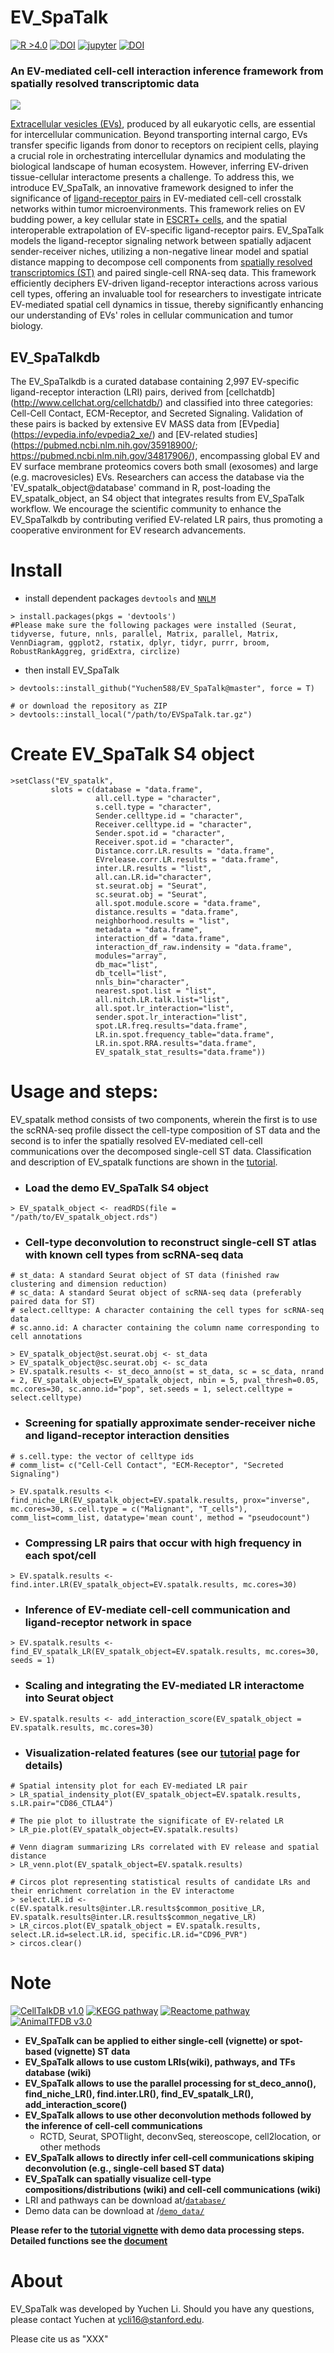 # EV_SpaTalk
[![R >4.0](https://img.shields.io/badge/R-%3E%3D4.0-brightgreen)](https://www.r-project.org/) [![DOI](https://zenodo.org/badge/DOI/10.5281/zenodo.6809147.svg)](https://doi.org/10.5281/zenodo.6809147) [![jupyter](https://img.shields.io/badge/Jupyter--notebook-SpaTalk--tutorial-yellow?logo=jupyter)](https://github.com/multitalk/awesome-cell-cell-communication/blob/main/method/SpaTalk.ipynb) [![DOI](https://img.shields.io/badge/DOI-10.1038%2Fs41467--022--32111--8-yellowgreen)](https://www.nature.com/articles/s41467-022-32111-8)

### An EV-mediated cell-cell interaction inference framework from spatially resolved transcriptomic data

<img src='https://github.com/ZJUFanLab/SpaTalk/blob/main/img/SpaTalk.png'>

[Extracellular vesicles (EVs)](https://pubmed.ncbi.nlm.nih.gov/30914410/), produced by all eukaryotic cells, are essential for intercellular communication. Beyond transporting internal cargo, EVs transfer specific ligands from donor to receptors on recipient cells, playing a crucial role in orchestrating intercellular dynamics and modulating the biological landscape of human ecosystem. However, inferring EV-driven tissue-cellular interactome presents a challenge. To address this, we introduce EV_SpaTalk, an innovative framework designed to infer the significance of [ligand-receptor pairs](https://pubmed.ncbi.nlm.nih.gov/34331449/) in EV-mediated cell-cell crosstalk networks within tumor microenvironments. This framework relies on EV budding power, a key cellular state in [ESCRT+ cells](https://pubmed.ncbi.nlm.nih.gov/31705132/), and the spatial interoperable extrapolation of EV-specific ligand-receptor pairs. EV_SpaTalk models the ligand-receptor signaling network between spatially adjacent sender-receiver niches, utilizing a non-negative linear model and spatial distance mapping to decompose cell components from [spatially resolved transcriptomics (ST)](https://pubmed.ncbi.nlm.nih.gov/31932730/) and paired single-cell RNA-seq data. This framework efficiently deciphers EV-driven ligand-receptor interactions across various cell types, offering an invaluable tool for researchers to investigate intricate EV-mediated spatial cell dynamics in tissue, thereby significantly enhancing our understanding of EVs' roles in cellular communication and tumor biology.

## EV_SpaTalkdb
The EV_SpaTalkdb is a curated database containing 2,997 EV-specific ligand-receptor interaction (LRI) pairs, derived from [cellchatdb] (http://www.cellchat.org/cellchatdb/) and classified into three categories: Cell-Cell Contact, ECM-Receptor, and Secreted Signaling. Validation of these pairs is backed by extensive EV MASS data from [EVpedia] (https://evpedia.info/evpedia2_xe/) and [EV-related studies] (https://pubmed.ncbi.nlm.nih.gov/35918900/; https://pubmed.ncbi.nlm.nih.gov/34817906/), encompassing global EV and EV surface membrane proteomics covers both small (exosomes) and large (e.g. macrovesicles) EVs. Researchers can access the database via the 'EV_spatalk_object@database' command in R, post-loading the EV_spatalk_object, an S4 object that integrates results from EV_SpaTalk workflow. We encourage the scientific community to enhance the EV_SpaTalkdb by contributing verified EV-related LR pairs, thus promoting a cooperative environment for EV research advancements.



# Install

- install dependent packages `devtools` and [`NNLM`](https://github.com/linxihui/NNLM)

```
> install.packages(pkgs = 'devtools')
#Please make sure the following packages were installed (Seurat, tidyverse, future, nnls, parallel, Matrix, parallel, Matrix, VennDiagram, ggplot2, rstatix, dplyr, tidyr, purrr, broom, RobustRankAggreg, gridExtra, circlize)
```

- then install EV_SpaTalk

```
> devtools::install_github("Yuchen588/EV_SpaTalk@master", force = T)

# or download the repository as ZIP
> devtools::install_local("/path/to/EVSpaTalk.tar.gz")
```

# Create EV_SpaTalk S4 object
```
>setClass("EV_spatalk",
         slots = c(database = "data.frame",
                   all.cell.type = "character",
                   s.cell.type = "character",
                   Sender.celltype.id = "character",
                   Receiver.celltype.id = "character",
                   Sender.spot.id = "character",
                   Receiver.spot.id = "character",
                   Distance.corr.LR.results = "data.frame",
                   EVrelease.corr.LR.results = "data.frame",
                   inter.LR.results = "list",
                   all.can.LR.id="character",
                   st.seurat.obj = "Seurat",
                   sc.seurat.obj = "Seurat",
                   all.spot.module.score = "data.frame",
                   distance.results = "data.frame",
                   neighborhood.results = "list",
                   metadata = "data.frame",
                   interaction_df = "data.frame",
                   interaction_df_raw.indensity = "data.frame",
                   modules="array",
                   db_mac="list",
                   db_tcell="list",
                   nnls_bin="character",
                   nearest.spot.list = "list",
                   all.nitch.LR.talk.list="list",
                   all.spot.lr_interaction="list",
                   sender.spot.lr_interaction="list",
                   spot.LR.freq.results="data.frame",
                   LR.in.spot.frequency_table="data.frame",
                   LR.in.spot.RRA.results="data.frame",
                   EV_spatalk_stat_results="data.frame"))
```

# Usage and steps:
EV_spatalk method consists of two components, wherein the first is to use the scRNA-seq profile dissect the cell-type composition of ST data and the second is to infer the spatially resolved EV-mediated cell-cell communications over the decomposed single-cell ST data. Classification and description of EV_spatalk functions are shown in the [tutorial](https://evpedia.info/evpedia2_xe/).
- ### Load the demo EV_SpaTalk S4 object
```
> EV_spatalk_object <- readRDS(file = "/path/to/EV_spatalk_object.rds")
```
- ### Cell-type deconvolution to reconstruct single-cell ST atlas with known cell types from scRNA-seq data
```
# st_data: A standard Seurat object of ST data (finished raw clustering and dimension reduction)
# sc_data: A standard Seurat object of scRNA-seq data (preferably paired data for ST)
# select.celltype: A character containing the cell types for scRNA-seq data
# sc.anno.id: A character containing the column name corresponding to cell annotations

> EV_spatalk_object@st.seurat.obj <- st_data
> EV_spatalk_object@sc.seurat.obj <- sc_data
> EV.spatalk.results <- st_deco_anno(st = st_data, sc = sc_data, nrand = 2, EV_spatalk_object=EV_spatalk_object, nbin = 5, pval_thresh=0.05, mc.cores=30, sc.anno.id="pop", set.seeds = 1, select.celltype = select.celltype)
```

- ### Screening for spatially approximate sender-receiver niche and ligand-receptor interaction densities
```
# s.cell.type: the vector of celltype ids 
# comm_list= c("Cell-Cell Contact", "ECM-Receptor", "Secreted Signaling")

> EV.spatalk.results <- find_niche_LR(EV_spatalk_object=EV.spatalk.results, prox="inverse", mc.cores=30, s.cell.type = c("Malignant", "T_cells"), comm_list=comm_list, datatype='mean count', method = "pseudocount")
```
- ### Compressing LR pairs that occur with high frequency in each spot/cell
```
> EV.spatalk.results <- find.inter.LR(EV_spatalk_object=EV.spatalk.results, mc.cores=30)
```
- ### Inference of EV-mediate cell-cell communication and ligand-receptor network in space
```
> EV.spatalk.results <- find_EV_spatalk_LR(EV_spatalk_object=EV.spatalk.results, mc.cores=30, seeds = 1)
```
- ### Scaling and integrating the EV-mediated LR interactome into Seurat object
```
> EV.spatalk.results <- add_interaction_score(EV_spatalk_object = EV.spatalk.results, mc.cores=30)
```
- ### Visualization-related features (see our [tutorial](https://evpedia.info/evpedia2_xe/) page for details)
```
# Spatial intensity plot for each EV-mediated LR pair
> LR_spatial_indensity_plot(EV_spatalk_object=EV.spatalk.results, s.LR.pair="CD86_CTLA4")

# The pie plot to illustrate the significate of EV-related LR
> LR_pie.plot(EV_spatalk_object=EV.spatalk.results)

# Venn diagram summarizing LRs correlated with EV release and spatial distance
> LR_venn.plot(EV_spatalk_object=EV.spatalk.results)

# Circos plot representing statistical results of candidate LRs and their enrichment correlation in the EV interactome
> select.LR.id <- c(EV.spatalk.results@inter.LR.results$common_positive_LR, EV.spatalk.results@inter.LR.results$common_negative_LR)
> LR_circos.plot(EV_spatalk_object = EV.spatalk.results, select.LR.id=select.LR.id, specific.LR.id="CD96_PVR")
> circos.clear()
```

# Note
[![CellTalkDB v1.0](https://img.shields.io/badge/CellTalkDB-v1.0-blueviolet)](http://tcm.zju.edu.cn/celltalkdb/) [![KEGG pathway](https://img.shields.io/badge/KEGG-pathway-ff69b4)](https://www.kegg.jp/kegg/pathway.html) [![Reactome pathway](https://img.shields.io/badge/Reactome-pathway-brightgreen)](https://reactome.org/) [![AnimalTFDB v3.0](https://img.shields.io/badge/AnimalTFDB-v3.0-yellowgreen)](http://bioinfo.life.hust.edu.cn/AnimalTFDB/#!/)

- __EV_SpaTalk can be applied to either single-cell (vignette) or spot-based (vignette) ST data__
- __EV_SpaTalk allows to use custom LRIs(wiki), pathways, and TFs database (wiki)__
- __EV_SpaTalk allows to use the parallel processing for st_deco_anno(), find_niche_LR(), find.inter.LR(), find_EV_spatalk_LR(), add_interaction_score()__
- __EV_SpaTalk allows to use other deconvolution methods followed by the inference of cell-cell communications__
  - RCTD, Seurat, SPOTlight, deconvSeq, stereoscope, cell2location, or other methods
- __EV_SpaTalk allows to directly infer cell-cell communications skiping deconvolution (e.g., single-cell based ST data)__
- __EV_SpaTalk can spatially visualize cell-type compositions/distributions (wiki) and cell-cell communications (wiki)__
- LRI and pathways can be download at/[`database/`](https://github.com/ZJUFanLab/SpaTalk/tree/main/data)
- Demo data can be download at /[`demo_data/`](https://github.com/ZJUFanLab/SpaTalk/tree/main/inst/extdata)

__Please refer to the [tutorial vignette](https://raw.githack.com/multitalk/awesome-cell-cell-communication/main/method/tutorial.html) with demo data processing steps. Detailed functions see the [document](https://raw.githack.com/ZJUFanLab/SpaTalk/main/vignettes/SpaTalk.pdf)__

# About
EV_SpaTalk was developed by Yuchen Li. Should you have any questions, please contact Yuchen at ycli16@stanford.edu.

Please cite us as "XXX"

